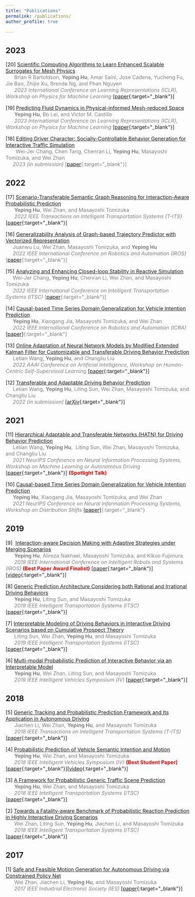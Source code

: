 ```yaml
---
title: "Publications"
permalink: /publications/
author_profile: true

---
```


<style type="text/css">
body, td {
   font-size: 16px;
}
</style>

## 2023

[20] <u>Scientific Computing Algorithms to Learn Enhanced Scalable Surrogates for Mesh Physics</u><br />		&nbsp;&nbsp;&nbsp;&nbsp;&nbsp;&nbsp;<span style="color:gray">Brian R Bartoldson, **Yeping Hu**, Amar Saini, Jose Cadena, Yucheng Fu, Jie Bao, Zhijie Xu, Brenda Ng, and Phan Nguyen</span><br />		&nbsp;&nbsp;&nbsp;&nbsp;&nbsp;&nbsp;<span style="color:gray">*2023 International Conference on Learning Representations (ICLR), Workshop on Physics for Machine Learning*</span> [[paper](https://arxiv.org/pdf/2304.00338.pdf){:target="_blank"}]

[19] <u>Predicting Fluid Dynamics in Physical-informed Mesh-reduced Space</u><br />		&nbsp;&nbsp;&nbsp;&nbsp;&nbsp;&nbsp;<span style="color:gray">**Yeping Hu**, Bo Lei, and Victor M. Castillo</span><br />		&nbsp;&nbsp;&nbsp;&nbsp;&nbsp;&nbsp;<span style="color:gray">*2023 International Conference on Learning Representations (ICLR), Workshop on Physics for Machine Learning*</span> [[paper](https://openreview.net/pdf?id=EPyS7FHMIK){:target="_blank"}]

[18] <u>Editing Driver Character: Socially-Controllable Behavior Generation for Interactive Traffic Simulation</u><br />		&nbsp;&nbsp;&nbsp;&nbsp;&nbsp;&nbsp;<span style="color:gray"> Wei-Jer Chang, Chen Tang, Chenran Li, **Yeping Hu**, Masayoshi Tomizuka, and Wei Zhan</span><br /><span style="color:gray">&nbsp;&nbsp;&nbsp;&nbsp;&nbsp;*2023 (in submission)* [[paper](https://arxiv.org/pdf/2303.13830.pdf){:target="_blank"}]

## 2022

[17] <u>Scenario-Transferable Semantic Graph Reasoning for Interaction-Aware Probabilistic Prediction</u><br />		&nbsp;&nbsp;&nbsp;&nbsp;&nbsp;&nbsp;<span style="color:gray">**Yeping Hu**, Wei Zhan, and Masayoshi Tomizuka</span><br />		&nbsp;&nbsp;&nbsp;&nbsp;&nbsp;&nbsp;<span style="color:gray">*2022 IEEE Transactions on Intelligent Transportation Systems (T-ITS)*</span> [[paper](https://ieeexplore.ieee.org/abstract/document/9901474){:target="_blank"}]

[16] <u>Generalizability Analysis of Graph-based Trajectory Predictor with Vectorized Representation</u><br />&nbsp;&nbsp;&nbsp;&nbsp;<span style="color:gray"> Juanwu Lu, Wei Zhan, Masayoshi Tomizuka, and **Yeping Hu**</span><br /><span style="color:gray">&nbsp;&nbsp;&nbsp;&nbsp;&nbsp;*2022 IEEE International Conference on Robotics and Automation (IROS)* [[paper](https://arxiv.org/pdf/2208.03578.pdf){:target="_blank"}]

[15] <u>Analyzing and Enhancing Closed-loop Stability in Reactive Simulation</u><br />&nbsp;&nbsp;&nbsp;&nbsp;<span style="color:gray"> Wei-Jer Chang, **Yeping Hu**, Chenran Li, Wei Zhan, and Masayoshi Tomizuka</span><br /><span style="color:gray">&nbsp;&nbsp;&nbsp;&nbsp;&nbsp;*2022 IEEE International Conference on Intelligent Transportation Systems (ITSC)* [[paper](https://arxiv.org/pdf/2208.04559.pdf){:target="_blank"}]

[14] <u>Causal-based Time Series Domain Generalization for Vehicle Intention Prediction</u><br />&nbsp;&nbsp;&nbsp;&nbsp;<span style="color:gray"> **Yeping Hu**, Xiaogang Jia, Masayoshi Tomizuka, and Wei Zhan</span><br /><span style="color:gray">&nbsp;&nbsp;&nbsp;&nbsp;&nbsp;*2022 IEEE International Conference on Robotics and Automation (ICRA)* [[paper]](https://ieeexplore.ieee.org/abstract/document/9812188){:target="_blank"} 

[13] <u>Online Adaptation of Neural Network Models by Modified Extended Kalman Filter for Customizable and Transferable Driving Behavior Prediction</u><br />&nbsp;&nbsp;&nbsp;&nbsp;&nbsp;<span style="color:gray">Letian Wang, **Yeping Hu**, and Changliu Liu</span><br /><span style="color:gray">&nbsp;&nbsp;&nbsp;&nbsp;&nbsp;*2022 AAAI Conference on Artificial Intelligence, Workshop on Human-Centric Self-Supervised Learning*</span> [[paper](https://arxiv.org/abs/2112.06129){:target="_blank"}]

[12] <u>Transferable and Adaptable Driving Behavior Prediction</u><br />&nbsp;&nbsp;&nbsp;&nbsp;&nbsp;<span style="color:gray">Letian Wang, **Yeping Hu**, Liting Sun, Wei Zhan, Masayoshi Tomizuka, and Changliu Liu</span><br /><span style="color:gray">&nbsp;&nbsp;&nbsp;&nbsp;&nbsp;*2022 (in submission)*</span> [[arXiv](https://arxiv.org/pdf/2202.05140){:target="_blank"}]

## 2021

[11] <u>Hierarchical Adaptable and Transferable Networks (HATN) for Driving Behavior Prediction</u><br />&nbsp;&nbsp;&nbsp;&nbsp;&nbsp;<span style="color:gray">Letian Wang, **Yeping Hu**,  Liting Sun, Wei Zhan, Masayoshi Tomizuka, and Changliu Liu</span><br /><span style="color:gray">&nbsp;&nbsp;&nbsp;&nbsp;&nbsp;*2021 NeurIPS Conference on Neural Information Processing Systems, Workshop on Machine Learning or Autonomous Driving*</span> [[paper](https://arxiv.org/abs/2111.00788){:target="_blank"}] <span style="color:red">**(Spotlight Talk)** </span>

[10] <u>Causal-based Time Series Domain Generalization for Vehicle Intention Prediction</u><br />&nbsp;&nbsp;&nbsp;&nbsp;<span style="color:gray"> **Yeping Hu**, Xiaogang Jia, Masayoshi Tomizuka, and Wei Zhan</span><br /><span style="color:gray">&nbsp;&nbsp;&nbsp;&nbsp;&nbsp;*2021 NeurIPS Conference on Neural Information Processing Systems, Workshop on Distribution Shifts* [[paper]](https://arxiv.org/pdf/2112.02093.pdf){:target="_blank"}

## 2019

[9]  <u>Interaction-aware Decision Making with Adaptive Strategies under Merging Scenarios</u><br />		&nbsp;&nbsp;&nbsp;&nbsp;&nbsp;&nbsp;<span style="color:gray">**Yeping Hu**, Alireza Nakhaei, Masayoshi Tomizuka, and Kikuo Fujimura </span><br />		&nbsp;&nbsp;&nbsp;&nbsp;&nbsp;&nbsp;<span style="color:gray">*2019 IEEE International Conference on Intelligent Robots and Systems (IROS)*</span><span style="color:red"> **(Best Paper Award Finalist)**</span> [[paper](https://ieeexplore.ieee.org/stamp/stamp.jsp?tp=&arnumber=8968478){:target="_blank"}\]\[[video](https://youtu.be/2CTTFHDW1ec){:target="_blank"}\]

[8] <u>Generic Prediction Architecture Considering both Rational and Irrational Driving Behaviors</u><br />&nbsp;&nbsp;&nbsp;&nbsp;&nbsp;&nbsp;<span style="color:gray">**Yeping Hu**, Liting Sun, and Masayoshi Tomizuka</span><br />&nbsp;&nbsp;&nbsp;&nbsp;&nbsp;&nbsp;<span style="color:gray">*2019 IEEE Intelligent Transportation Systems (ITSC)*</span> [[paper](https://ieeexplore.ieee.org/stamp/stamp.jsp?tp=&arnumber=8917105){:target="_blank"}]

[7] <u>Interpretable Modeling of Driving Behaviors in Interactive Driving Scenarios based on Cumulative Prospect Theory</u><br />&nbsp;&nbsp;&nbsp;&nbsp;&nbsp;&nbsp;<span style="color:gray">Liting Sun, Wei Zhan, **Yeping Hu**, and Masayoshi Tomizuka</span><br /> &nbsp;&nbsp;&nbsp;&nbsp;&nbsp;&nbsp;<span style="color:gray">*2019 IEEE Intelligent Transportation Systems (ITSC)*</span> [[paper](https://ieeexplore.ieee.org/stamp/stamp.jsp?tp=&arnumber=8916944){:target="_blank"}\]

[6] <u>Multi-modal Probabilistic Prediction of Interactive Behavior via an Interpretable Model</u><br />&nbsp;&nbsp;&nbsp;&nbsp;&nbsp;&nbsp;<span style="color:gray">**Yeping Hu**, Wei Zhan, Liting Sun, and Masayoshi Tomizuka</span><br />&nbsp;&nbsp;&nbsp;&nbsp;&nbsp;&nbsp;<span style="color:gray">*2019 IEEE Intelligent Vehicles Symposium (IV)*</span> \[[paper](https://ieeexplore.ieee.org/stamp/stamp.jsp?tp=&arnumber=8813796){:target="_blank"}\]

## 2018

[5] <u>Generic Tracking and Probabilistic Prediction Framework and Its Application in Autonomous Driving</u><br />&nbsp;&nbsp;&nbsp;&nbsp;&nbsp;&nbsp;<span style="color:gray">Jiachen Li, Wei Zhan, **Yeping Hu**, and Masayoshi Tomizuka</span><br />&nbsp;&nbsp;&nbsp;&nbsp;&nbsp;&nbsp;<span style="color:gray">*2018 IEEE Transactions on Intelligent Transportation Systems (T-ITS)*</span> [[paper](https://ieeexplore.ieee.org/stamp/stamp.jsp?arnumber=8789525){:target="_blank"}]

[4] <u>Probabilistic Prediction of Vehicle Semantic Intention and Motion</u><br />&nbsp;&nbsp;&nbsp;&nbsp;&nbsp;&nbsp;<span style="color:gray">**Yeping Hu**, Wei Zhan, and Masayoshi Tomizuka</span><br />&nbsp;&nbsp;&nbsp;&nbsp;&nbsp;&nbsp;<span style="color:gray">*2018 IEEE Intelligent Vehicles Symposium (IV)*</span> <span style="color:red"> **(Best Student Paper)**</span> \[[paper](https://ieeexplore.ieee.org/stamp/stamp.jsp?arnumber=8500419){:target="_blank"}\]\[[video](https://youtu.be/6A3Hl-mRhbI){:target="_blank"}\]

[3] <u>A Framework for Probabilistic Generic Traffic Scene Prediction</u><br />&nbsp;&nbsp;&nbsp;&nbsp;&nbsp;&nbsp;<span style="color:gray">**Yeping Hu**, Wei Zhan, and Masayoshi Tomizuka</span><br />&nbsp;&nbsp;&nbsp;&nbsp;&nbsp;&nbsp;<span style="color:gray">*2018 IEEE Intelligent Transportation Systems (ITSC)*</span> [[paper](https://ieeexplore.ieee.org/stamp/stamp.jsp?arnumber=8569943){:target="_blank"}\]

[2] <u>Towards a Fatality-aware Benchmark of Probabilistic Reaction Prediction in Highly Interactive Driving Scenarios</u><br />&nbsp;&nbsp;&nbsp;&nbsp;&nbsp;&nbsp;<span style="color:gray">Wei Zhan, Liting Sun, **Yeping Hu**, Jiachen Li, and Masayoshi Tomizuka</span><br />&nbsp;&nbsp;&nbsp;&nbsp;&nbsp;&nbsp;<span style="color:gray">*2018 IEEE Intelligent Transportation Systems (ITSC)*</span> \[[paper](https://ieeexplore.ieee.org/stamp/stamp.jsp?arnumber=8569785){:target="_blank"}\]

## 2017

[1] <u>Safe and Feasible Motion Generation for Autonomous Driving via Constrained Policy Net</u><br />&nbsp;&nbsp;&nbsp;&nbsp;&nbsp;&nbsp;<span style="color:gray">Wei Zhan, Jiachen Li, **Yeping Hu**, and Masayoshi Tomizuka</span><br />&nbsp;&nbsp;&nbsp;&nbsp;&nbsp;&nbsp;<span style="color:gray">*2017 IEEE Industrial Electronic Society (IES)*</span> \[[paper](https://ieeexplore.ieee.org/stamp/stamp.jsp?arnumber=8216790){:target="_blank"}\]



